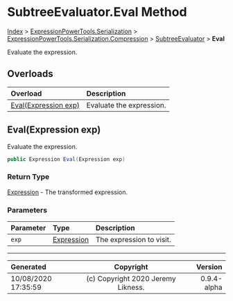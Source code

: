 ﻿# SubtreeEvaluator.Eval Method

[Index](../index.md) > [ExpressionPowerTools.Serialization](ExpressionPowerTools.Serialization.a.md) > [ExpressionPowerTools.Serialization.Compression](ExpressionPowerTools.Serialization.Compression.n.md) > [SubtreeEvaluator](ExpressionPowerTools.Serialization.Compression.SubtreeEvaluator.cs.md) > **Eval**

Evaluate the expression.

## Overloads

| Overload | Description |
| :-- | :-- |
| [Eval(Expression exp)](#evalexpression-exp) | Evaluate the expression. |
## Eval(Expression exp)

Evaluate the expression.

```csharp
public Expression Eval(Expression exp)
```

### Return Type

 [Expression](https://docs.microsoft.com/dotnet/api/system.linq.expressions.expression)  - The transformed expression.

### Parameters

| Parameter | Type | Description |
| :-- | :-- | :-- |
| `exp` | [Expression](https://docs.microsoft.com/dotnet/api/system.linq.expressions.expression) | The expression to visit. |



---

| Generated | Copyright | Version |
| :-- | :-: | --: |
| 10/08/2020 17:35:59 | (c) Copyright 2020 Jeremy Likness. | 0.9.4-alpha |
